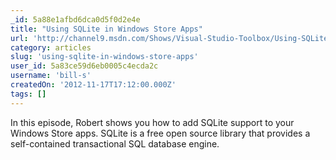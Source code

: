 ```yaml
---
_id: 5a88e1afbd6dca0d5f0d2e4e
title: "Using SQLite in Windows Store Apps"
url: 'http://channel9.msdn.com/Shows/Visual-Studio-Toolbox/Using-SQLite-in-Windows-Store-Apps'
category: articles
slug: 'using-sqlite-in-windows-store-apps'
user_id: 5a83ce59d6eb0005c4ecda2c
username: 'bill-s'
createdOn: '2012-11-17T17:12:00.000Z'
tags: []
---
```


In this episode, Robert shows you how to add SQLite support to your Windows Store apps. SQLite is a free open source library that provides a self-contained transactional SQL database engine.
